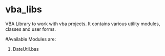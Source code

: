 # vba_libs
 VBA Library to work with vba projects. It contains various utility modules, classes and user forms.

#Available Modules are:

<ol>
	<li>DateUtil.bas</li>
</ol>